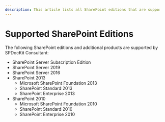 ```yaml
---
description: This article lists all SharePoint editions that are supported by SPDocKit Consultant.
---
```


# Supported SharePoint Editions

The following SharePoint editions and additional products are supported by SPDocKit Consultant:

* SharePoint Server Subscription Edition
* SharePoint Server 2019
* SharePoint Server 2016
* SharePoint 2013
  * Microsoft SharePoint Foundation 2013
  * SharePoint Standard 2013
  * SharePoint Enterprise 2013
* SharePoint 2010
  * Microsoft SharePoint Foundation 2010
  * SharePoint Standard 2010
  * SharePoint Enterprise 2010

